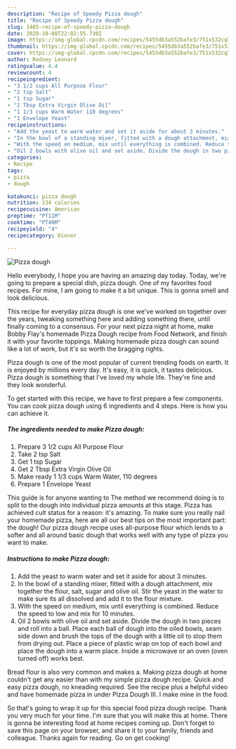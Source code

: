 ```yaml
---
description: "Recipe of Speedy Pizza dough"
title: "Recipe of Speedy Pizza dough"
slug: 1485-recipe-of-speedy-pizza-dough
date: 2020-10-08T22:02:55.730Z
image: https://img-global.cpcdn.com/recipes/5455db3a552bafe3/751x532cq70/pizza-dough-recipe-main-photo.jpg
thumbnail: https://img-global.cpcdn.com/recipes/5455db3a552bafe3/751x532cq70/pizza-dough-recipe-main-photo.jpg
cover: https://img-global.cpcdn.com/recipes/5455db3a552bafe3/751x532cq70/pizza-dough-recipe-main-photo.jpg
author: Rodney Leonard
ratingvalue: 4.4
reviewcount: 4
recipeingredient:
- "3 1/2 cups All Purpose Flour"
- "2 tsp Salt"
- "1 tsp Sugar"
- "2 Tbsp Extra Virgin Olive Oil"
- "1 1/3 cups Warm Water 110 degrees"
- "1 Envelope Yeast"
recipeinstructions:
- "Add the yeast to warm water and set it aside for about 3 minutes."
- "In the bowl of a standing mixer, fitted with a dough attachment, mix together the flour, salt, sugar and olive oil. Stir the yeast in the water to make sure its all dissolved and add it to the flour mixture."
- "With the speed on medium, mix until everything is combined. Reduce the speed to low and mix for 10 minutes."
- "Oil 2 bowls with olive oil and set aside. Divide the dough in two pieces and roll into a ball. Place each ball of dough into the oiled bowls, seam side down and brush the tops of the dough with a little oil to stop them from drying out. Place a piece of plastic wrap on top of each bowl and place the dough into a warm place. Inside a microwave or an oven (oven turned off) works best."
categories:
- Recipe
tags:
- pizza
- dough

katakunci: pizza dough 
nutrition: 134 calories
recipecuisine: American
preptime: "PT11M"
cooktime: "PT40M"
recipeyield: "4"
recipecategory: Dinner

---
```



![Pizza dough](https://img-global.cpcdn.com/recipes/5455db3a552bafe3/751x532cq70/pizza-dough-recipe-main-photo.jpg)

Hello everybody, I hope you are having an amazing day today. Today, we're going to prepare a special dish, pizza dough. One of my favorites food recipes. For mine, I am going to make it a bit unique. This is gonna smell and look delicious.

This recipe for everyday pizza dough is one we&#39;ve worked on together over the years, tweaking something here and adding something there, until finally coming to a consensus. For your next pizza night at home, make Bobby Flay&#39;s homemade Pizza Dough recipe from Food Network, and finish it with your favorite toppings. Making homemade pizza dough can sound like a lot of work, but it&#39;s so worth the bragging rights.

Pizza dough is one of the most popular of current trending foods on earth. It is enjoyed by millions every day. It's easy, it is quick, it tastes delicious. Pizza dough is something that I've loved my whole life. They're fine and they look wonderful.


To get started with this recipe, we have to first prepare a few components. You can cook pizza dough using 6 ingredients and 4 steps. Here is how you can achieve it.

<!--inarticleads1-->

##### The ingredients needed to make Pizza dough:

1. Prepare 3 1/2 cups All Purpose Flour
1. Take 2 tsp Salt
1. Get 1 tsp Sugar
1. Get 2 Tbsp Extra Virgin Olive Oil
1. Make ready 1 1/3 cups Warm Water, 110 degrees
1. Prepare 1 Envelope Yeast


This guide is for anyone wanting to The method we recommend doing is to split to the dough into individual pizza amounts at this stage. Pizza has achieved cult status for a reason: it&#39;s amazing. To make sure you really nail your homemade pizza, here are all our best tips on the most important part: the dough! Our pizza dough recipe uses all-purpose flour which lends to a softer and all around basic dough that works well with any type of pizza you want to make. 

<!--inarticleads2-->

##### Instructions to make Pizza dough:

1. Add the yeast to warm water and set it aside for about 3 minutes.
1. In the bowl of a standing mixer, fitted with a dough attachment, mix together the flour, salt, sugar and olive oil. Stir the yeast in the water to make sure its all dissolved and add it to the flour mixture.
1. With the speed on medium, mix until everything is combined. Reduce the speed to low and mix for 10 minutes.
1. Oil 2 bowls with olive oil and set aside. Divide the dough in two pieces and roll into a ball. Place each ball of dough into the oiled bowls, seam side down and brush the tops of the dough with a little oil to stop them from drying out. Place a piece of plastic wrap on top of each bowl and place the dough into a warm place. Inside a microwave or an oven (oven turned off) works best.


Bread flour is also very common and makes a. Making pizza dough at home couldn&#39;t get any easier than with my simple pizza dough recipe. Quick and easy pizza dough, no kneading required. See the recipe plus a helpful video and have homemade pizza in under Pizza Dough III. I make mine in the food. 

So that's going to wrap it up for this special food pizza dough recipe. Thank you very much for your time. I'm sure that you will make this at home. There is gonna be interesting food at home recipes coming up. Don't forget to save this page on your browser, and share it to your family, friends and colleague. Thanks again for reading. Go on get cooking!
